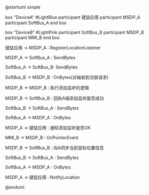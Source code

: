 @startuml simple

box "DeviceA" #LightBlue
participant 键鼠应用
participant MSDP_A
participant SoftBus_A
end box

box "DeviceB" #LightPink
participant SoftBus_B
participant MSDP_B
participant MMI_B
end box

键鼠应用 -> MSDP_A : RegisterLocationListener

MSDP_A -> SoftBus_A : SendBytes

SoftBus_A -> SoftBus_B: SendBytes

SoftBus_B -> MSDP_B : OnBytes(对端收到注册请求)

MSDP_B -> MSDP_B : 执行添加监听的逻辑

MSDP_B -> SoftBus_B : 回执A端添加监听是否成功

SoftBus_B -> SoftBus_A : SendBytes

SoftBus_A -> MSDP_A : OnBytes

MSDP_A -> 键鼠应用 : 通知添加监听是否OK

MMI_B -> MSDP_B : OnPointerEvent

MSDP_B -> SoftBus_B : 向A同步当前鼠标位置信息

SoftBus_B -> SoftBus_A : SendBytes

SoftBus_A -> MSDP_A : OnBytes

MSDP_A -> 键鼠应用 : NotifyLocation


@enduml 
